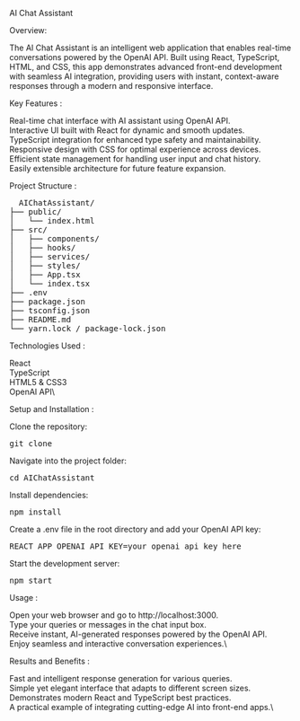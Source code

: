 AI Chat Assistant

Overview:

The AI Chat Assistant is an intelligent web application that enables real-time conversations powered by the OpenAI API. Built using React, TypeScript, HTML, and CSS, this app demonstrates advanced front-end development with seamless AI integration, providing users with instant, context-aware responses through a modern and responsive interface.

Key Features :

Real-time chat interface with AI assistant using OpenAI API.\
Interactive UI built with React for dynamic and smooth updates.\
TypeScript integration for enhanced type safety and maintainability.\
Responsive design with CSS for optimal experience across devices.\
Efficient state management for handling user input and chat history.\
Easily extensible architecture for future feature expansion.

Project Structure :

<pre>
  AIChatAssistant/
├── public/
│   └── index.html
├── src/
│   ├── components/
│   ├── hooks/
│   ├── services/
│   ├── styles/
│   ├── App.tsx
│   └── index.tsx
├── .env
├── package.json
├── tsconfig.json
├── README.md
└── yarn.lock / package-lock.json
</pre>

Technologies Used :

React\
TypeScript\
HTML5 & CSS3\
OpenAI API\

Setup and Installation :

Clone the repository:

<pre>
git clone <repository-url>
</pre>

Navigate into the project folder:

<pre>
cd AIChatAssistant
</pre>

Install dependencies:

<pre>
npm install
</pre>

Create a .env file in the root directory and add your OpenAI API key:

<pre>
REACT_APP_OPENAI_API_KEY=your_openai_api_key_here
</pre>

Start the development server:
<pre>
npm start
</pre>

Usage :

Open your web browser and go to http://localhost:3000.\
Type your queries or messages in the chat input box.\
Receive instant, AI-generated responses powered by the OpenAI API.\
Enjoy seamless and interactive conversation experiences.\

Results and Benefits :

Fast and intelligent response generation for various queries.\
Simple yet elegant interface that adapts to different screen sizes.\
Demonstrates modern React and TypeScript best practices.\
A practical example of integrating cutting-edge AI into front-end apps.\
